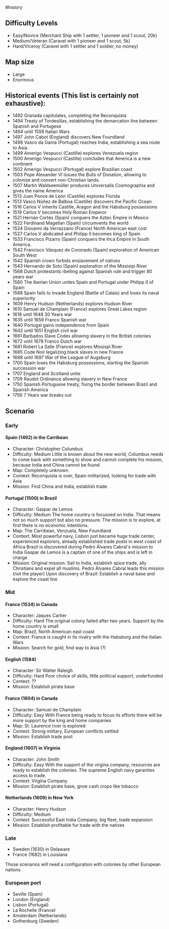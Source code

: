 #history

## Difficulty Levels
- Easy/Novice (Merchant Ship with 1 settler, 1 pioneer and 1 scout, 20k)
- Medium/Veteran (Caravel with 1 pioneer and 1 scout, 5k)
- Hard/Viceroy (Caravel with 1 settler and 1 soldier, no money)

## Map size
- Large
- Enormous

## Historical events (This list is certainly not exhaustive):
- 1492 Granada capitulates, completing the Reconquista
- 1494 Treaty of Tordesillas, establishing the demarcation line between Spanish and Portugese
- 1494 until 1559 Italian Wars
- 1497 John Cabot (England) discovers New Foundland
- 1498 Vasco da Gama (Portugal) reaches India, establishing a sea route to Asia.
- 1499 Amerigo Vespucci (Castille) explores Venezuela region
- 1500 Amerigo Vespucci (Castille) concludes that America is a new continent
- 1502 Amerigo Vespucci (Portugal) explore Brazilian coast
- 1503 Pope Alexander VI issues the Bulls of Donation, allowing to colonize and convert non-Christian lands.
- 1507 Martin Waldseemüller produces Universalis Cosmographia and gives the name America
- 1513 Juan Ponce de León (Castille) explores Florida
- 1513 Vasco Núñez de Balboa (Castille) discovers the Pacific Ocean
- 1516 Carlos V inherits Castille, Aragon and the Habsburg possessions
- 1519 Carlos V becomes Holy Roman Emperor
- 1521 Hernán Cortés (Spain) conquers the Aztec Empire in Mexico
- 1522 Ferdinand Magellan (Spain) circumvents the world
- 1524 Giovanni da Verrazzano (France) North American east cost
- 1527 Carlos V abdicated and Philipp II becomes king of Spain
- 1533 Francisco Pizarro (Spain) conquers the Inca Empire in South America.
- 1542 Francisco Vásquez de Coronado (Spain) exploration of American South West
- 1542 Spanish crown forbids enslavement of natives
- 1543 Hernando de Soto (Spain) exploration of the Missisipi River
- 1568 Dutch protestants rbelling against Spanish rule and trigger 80 years war
- 1580 The Iberian Union unites Spain and Portugal under Philipp II of Spain
- 1588 Spain fails to invade England (Battle of Calais) and loses its naval superiority
- 1609 Henry Hudson (Netherlands) explores Hudson River
- 1610 Samuel de Champlain (France) explores Great Lakes region
- 1618 until 1648 30 Years war
- 1635 until 1659 Franco Spanish war
- 1640 Portugal gains independence from Spain
- 1642 until 1651 English civil war
- 1661 Barbados Slave Codes allowing slavery in the British colonies
- 1672 until 1678 Franco Dutch war
- 1681 Robert La Salle (France) explores Missispi River
- 1685 Code Noir legalizing black slaves in new France
- 1688 until 1697 War of the League of Augsburg
- 1700 Spain loses the Habsburg possessions, starting the Spanish succession war
- 1707 England and Scotland unite
- 1709 Raudot Ordinance allowing slavery in New France
- 1750 Spanish Portuguese treaty, fixing the border between Brazil and Spanish America
- 1756 7 Years war breaks out


## Scenario

### Early
#### Spain (1492) in the Carribean
- Character: Christopher Columbus
- Difficulty: Medium
 	Little is known about the new world, Columbus needs to come back with something to show and cannot complete his mission, because India and China cannot be found
- Map: Completely unknown
- Context: Reconquista is over, Spain militarized, looking for trade with Asia
- Mission: Find China and India, establish trade
#### Portugal (1500) in Brazil
- Character: Gaspar de Lemos
- Difficulty: Medium
  The home country is focussed on India. That means not so much support but also no pressure. The mission is to explore, at first there is no economic intentions.
- Map: The Carribean, Venzuela, New Foundland
- Context: Most powerful navy, Lisbon just became huge trade center, experienced explorers, already established trade posts in west coast of Africa
    Brazil is discovered during Pedro Álvares Cabral's mission to India
    Gaspar de Lemos is a captain of one of the ships and is left in charge
- Mission:
    Original mission: Sail to India, establish spice trade, ally Christians and expel all muslims. Pedro Álvares Cabral leads this mission (not the player)
    Upon discovery of Brazil: Establish a naval base and explore the coast line

### Mid
#### France (1534) in Canada
- Character: Jaques Cartier
- Difficulty: Hard
  The original colony failed after two years. Support by the home country is small
- Map: Brazil, North American east coast
- Context: France is caught in its rivalry with the Habsburg and the Italian Wars
- Mission: Search for gold, find way to Asia (?)
#### English (1584)
- Character: Sir Walter Raleigh
- Difficulty: Hard
  Poor choice of skills, little political support, underfunded
- Context: ??
- Mission: Establish pirate base
#### France (1604) in Canada
- Character: Samuel de Champlain
- Difficulty: Easy
  With France being ready to focus its efforts there will be more support by the king and home companies
- Map: St. Laurence river is explored
- Context: Strong military, European conflicts settled
- Mission: Establish trade post
#### England (1607) in Virginia
- Character: John Smith
- Difficulty: Easy
  With the support of the virgina company, resources are ready to establish the colonies. The supreme English navy garanties access to trade.
- Context: Virgina Company
- Mission: Establish pirate base, grow cash crops like tobacco
#### Netherlands (1609) in New York
- Character: Henry Hudson
- Difficulty: Medium
- Context: Successful East India Company, big fleet, trade expansion
- Mission: Establish profitable fur trade with the natives

### Late
- Sweden (1630) in Delaware
- France (1682) in Louisiana


Those scenarios will need a configuration with colonies by other European nations

### European port
- Seville (Spain)
- London (England)
- Lisbon (Portugal)
- La Rochelle (France)
- Amsterdam (Netherlands)
- Gothenburg (Sweden)
